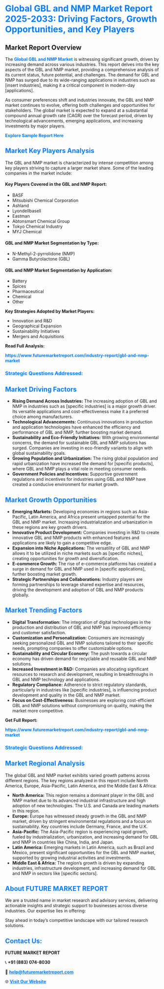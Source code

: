<h1 style="color: #007BFF;">Global GBL and NMP Market Report 2025-2033: Driving Factors, Growth Opportunities, and Key Players</h1>

<section id="overview">
<h2>Market Report Overview</h2>
<p>The <a href="https://www.futuremarketreport.com/industry-report/gbl-and-nmp-market" style="color: #007BFF; text-decoration: none;"><strong>Global GBL and NMP Market</strong></a> is witnessing significant growth, driven by increasing demand across various industries. This report delves into the key aspects of the GBL and NMP market, providing a comprehensive analysis of its current status, future potential, and challenges. The demand for GBL and NMP has surged due to its wide-ranging applications in industries such as [insert industries], making it a critical component in modern-day [applications].</p>
<p>As consumer preferences shift and industries innovate, the GBL and NMP market continues to evolve, offering both challenges and opportunities for stakeholders. The global market is expected to expand at a substantial compound annual growth rate (CAGR) over the forecast period, driven by technological advancements, emerging applications, and increasing investments by major players.</p>
</section>

<section id="overview">
<p><a href="https://www.futuremarketreport.com/request-sample/reportId=104031" style="color: #007BFF; text-decoration: none;"><strong>Explore Sample Report Here</strong></a></p>
</section>

<section id="key-players">
<h2 style="color: #007BFF;">Market Key Players Analysis</h2>
<p>The GBL and NMP market is characterized by intense competition among key players striving to capture a larger market share. Some of the leading companies in the market include:</p>
<h4>Key Players Covered in the GBL and NMP Report:</h4>
<ul><li>BASF</li><li>Mitsubishi Chemical Corporation</li><li>Ashland</li><li>Lyondellbasell</li><li>Eastman</li><li>Abtonsmart Chemical Group</li><li>Tokyo Chemical Industry</li><li>MYJ Chemical</li></ul>
<h4>GBL and NMP Market Segmentation by Type:</h4>
<ul><li>N-Methyl-2-pyrrolidone (NMP)</li><li>Gamma Butyrolactone (GBL)</li></ul>

<h4>GBL and NMP Market Segmentation by Application:</h4>
<ul><li>Battery</li><li>Spices</li><li>Pharmaceutical</li><li>Chemical</li><li>Other</li></ul>
<p><strong>Key Strategies Adopted by Market Players:</strong></p>
<ul>
<li>Innovation and R&D</li>
<li>Geographical Expansion</li>
<li>Sustainability Initiatives</li>
<li>Mergers and Acquisitions</li>
</ul>
</section>

<section>
<p><strong>Read Full Analysis: </strong></p><a href="https://www.futuremarketreport.com/industry-report/gbl-and-nmp-market" style="color: #007BFF; text-decoration: none;"><strong>https://www.futuremarketreport.com/industry-report/gbl-and-nmp-market</strong></a>
<h3 style="color: #007BFF;">Strategic Questions Addressed:</h3>
</section>

<section id="driving-factors">
<h2 style="color: #007BFF;">Market Driving Factors</h2>
<ul>
<li><strong>Rising Demand Across Industries:</strong> The increasing adoption of GBL and NMP in industries such as [specific industries] is a major growth driver. Its versatile applications and cost-effectiveness make it a preferred choice among manufacturers.</li>
<li><strong>Technological Advancements:</strong> Continuous innovations in production and application technologies have enhanced the efficiency and performance of GBL and NMP, further boosting market demand.</li>
<li><strong>Sustainability and Eco-Friendly Initiatives:</strong> With growing environmental concerns, the demand for sustainable GBL and NMP solutions has surged. Companies are investing in eco-friendly variants to align with global sustainability goals.</li>
<li><strong>Growing Population and Urbanization:</strong> The rising global population and rapid urbanization have increased the demand for [specific products], where GBL and NMP plays a vital role in meeting consumer needs.</li>
<li><strong>Government Policies and Incentives:</strong> Supportive government regulations and incentives for industries using GBL and NMP have created a conducive environment for market growth.</li>
</ul>
</section>

<section id="growth-opportunities">
<h2 style="color: #007BFF;">Market Growth Opportunities</h2>
<ul>
<li><strong>Emerging Markets:</strong> Developing economies in regions such as Asia-Pacific, Latin America, and Africa present untapped potential for the GBL and NMP market. Increasing industrialization and urbanization in these regions are key growth drivers.</li>
<li><strong>Innovative Product Development:</strong> Companies investing in R&D to create innovative GBL and NMP products with enhanced features and applications are likely to gain a competitive edge.</li>
<li><strong>Expansion into Niche Applications:</strong> The versatility of GBL and NMP allows it to be utilized in niche markets such as [specific niches], creating opportunities for growth and diversification.</li>
<li><strong>E-commerce Growth:</strong> The rise of e-commerce platforms has created a surge in demand for GBL and NMP used in [specific applications], further boosting market growth.</li>
<li><strong>Strategic Partnerships and Collaborations:</strong> Industry players are forming partnerships to leverage shared expertise and resources, driving the development and adoption of GBL and NMP products globally.</li>
</ul>
</section>

<section id="trending-factors">
<h2 style="color: #007BFF;">Market Trending Factors</h2>
<ul>
<li><strong>Digital Transformation:</strong> The integration of digital technologies in the production and distribution of GBL and NMP has improved efficiency and customer satisfaction.</li>
<li><strong>Customization and Personalization:</strong> Consumers are increasingly seeking personalized GBL and NMP solutions tailored to their specific needs, prompting companies to offer customizable options.</li>
<li><strong>Sustainability and Circular Economy:</strong> The push towards a circular economy has driven demand for recyclable and reusable GBL and NMP solutions.</li>
<li><strong>Increased Investment in R&D:</strong> Companies are allocating significant resources to research and development, resulting in breakthroughs in GBL and NMP technology and applications.</li>
<li><strong>Regulatory Compliance:</strong> Adherence to strict regulatory standards, particularly in industries like [specific industries], is influencing product development and quality in the GBL and NMP market.</li>
<li><strong>Focus on Cost-Effectiveness:</strong> Businesses are exploring cost-efficient GBL and NMP solutions without compromising on quality, making the market more competitive.</li>
</ul>
</section>

<section>
<p><strong>Get Full Report: </strong></p><a href="https://www.futuremarketreport.com/industry-report/gbl-and-nmp-market" style="color: #007BFF; text-decoration: none;"><strong>https://www.futuremarketreport.com/industry-report/gbl-and-nmp-market</strong></a>
<h3 style="color: #007BFF;">Strategic Questions Addressed:</h3>
</section>


<section id="regional-analysis">
<h2 style="color: #007BFF;">Market Regional Analysis</h2>
<p>The global GBL and NMP market exhibits varied growth patterns across different regions. The key regions analyzed in this report include North America, Europe, Asia-Pacific, Latin America, and the Middle East & Africa:</p>
<ul>
<li><strong>North America:</strong> This region remains a dominant player in the GBL and NMP market due to its advanced industrial infrastructure and high adoption of new technologies. The U.S. and Canada are leading markets in this region.</li>
<li><strong>Europe:</strong> Europe has witnessed steady growth in the GBL and NMP market, driven by stringent environmental regulations and a focus on sustainability. Key countries include Germany, France, and the U.K.</li>
<li><strong>Asia-Pacific:</strong> The Asia-Pacific region is experiencing rapid growth, fueled by industrialization, urbanization, and increasing demand for GBL and NMP in countries like China, India, and Japan.</li>
<li><strong>Latin America:</strong> Emerging markets in Latin America, such as Brazil and Mexico, present significant opportunities for the GBL and NMP market, supported by growing industrial activities and investments.</li>
<li><strong>Middle East & Africa:</strong> The region’s growth is driven by expanding industries, infrastructure development, and increasing demand for GBL and NMP in sectors like [specific sectors].</li>
</ul>
</section>

<footer>
<h2 style="color: #007BFF;">About FUTURE MARKET REPORT</h2>
<p>We are a trusted name in market research and advisory services, delivering actionable insights and strategic support to businesses across diverse industries. Our expertise lies in offering:</p>

<p>Stay ahead in today’s competitive landscape with our tailored research solutions.</p>

<h2 style="color: #007BFF;">Contact Us:</h2>
<p><strong>FUTURE MARKET REPORT</strong></p>
<p>📞 <strong>+91 (883) 074-8030</strong></p>
<p>📧 <strong><a href="mailto:help@futuremarketreport.com" style="color: #007BFF;">help@futuremarketreport.com</a></strong></p>
<p>🌐 <strong><a href="https://www.futuremarketreport.com/" style="color: #007BFF;">Visit Our Website</a></strong></p>
</footer>